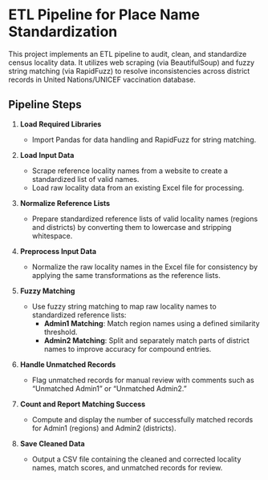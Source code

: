 # ETL Pipeline for Place Name Standardization

This project implements an ETL pipeline to audit, clean, and standardize census locality data. It utilizes web scraping (via BeautifulSoup) and fuzzy string matching (via RapidFuzz) to resolve inconsistencies across district records in United Nations/UNICEF vaccination database.

## Pipeline Steps

1. **Load Required Libraries**  
   - Import Pandas for data handling and RapidFuzz for string matching.

2. **Load Input Data**  
   - Scrape reference locality names from a website to create a standardized list of valid names.  
   - Load raw locality data from an existing Excel file for processing.

3. **Normalize Reference Lists**  
   - Prepare standardized reference lists of valid locality names (regions and districts) by converting them to lowercase and stripping whitespace.

4. **Preprocess Input Data**  
   - Normalize the raw locality names in the Excel file for consistency by applying the same transformations as the reference lists.

5. **Fuzzy Matching**  
   - Use fuzzy string matching to map raw locality names to standardized reference lists:  
     - **Admin1 Matching**: Match region names using a defined similarity threshold.  
     - **Admin2 Matching**: Split and separately match parts of district names to improve accuracy for compound entries.

6. **Handle Unmatched Records**  
   - Flag unmatched records for manual review with comments such as “Unmatched Admin1” or “Unmatched Admin2.”

7. **Count and Report Matching Success**  
   - Compute and display the number of successfully matched records for Admin1 (regions) and Admin2 (districts).

8. **Save Cleaned Data**  
   - Output a CSV file containing the cleaned and corrected locality names, match scores, and unmatched records for review.
